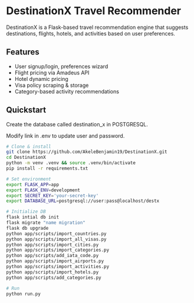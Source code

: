 # DestinationX Travel Recommender

DestinationX is a Flask-based travel recommendation engine that
suggests destinations, flights, hotels, and activities based on user
preferences.

## Features
- User signup/login, preferences wizard
- Flight pricing via Amadeus API
- Hotel dynamic pricing 
- Visa policy scraping & storage
- Category-based activity recommendations

## Quickstart
Create the database called destination_x in POSTGRESQL.

Modify link in .env to update user and password.


```bash
# Clone & install
git clone https://github.com/AkeleBenjamin19/DestinationX.git
cd DestinationX
python -m venv .venv && source .venv/bin/activate
pip install -r requirements.txt

# Set environment
export FLASK_APP=app
export FLASK_ENV=development
export SECRET_KEY='your-secret-key'
export DATABASE_URL=postgresql://user:pass@localhost/destx

# Initialize DB
flask intial db init
flask migrate "name migration"
flask db upgrade
python app/scripts/import_countries.py
python app/scripts/import_all_visas.py
python app/scripts/import_cities.py
python app/scripts/import_categories.py
python app/scripts/add_iata_code.py
python app/scripts/import_airports.py
python app/scripts/import_activities.py
python app/scripts/import_hotels.py
python app/scripts/add_categories.py

# Run 
python run.py
